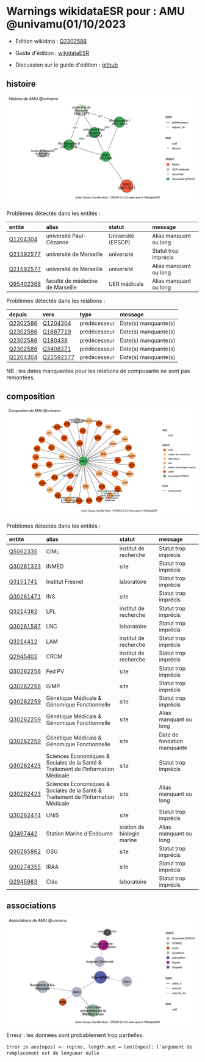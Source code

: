 Warnings wikidataESR pour : AMU @univamu(01/10/2023
================

- Edition wikidata : [Q2302586](https://www.wikidata.org/wiki/Q2302586)
- Guide d'édition : [wikidataESR](https://github.com/cpesr/wikidataESR/)

- Discussion sur le guide d'édition : [github](https://github.com/cpesr/wikidataESR/issues)



## histoire 

![Graphique non généré](Q2302586-histoire.png) 

Problèmes détectés dans les entités :

|entité                                               |alias                            |statut             |message                |
|:----------------------------------------------------|:--------------------------------|:------------------|:----------------------|
|[Q1204304](https://www.wikidata.org/wiki/Q1204304)   |université Paul-Cézanne          |Université (EPSCP) |Alias manquant ou long |
|[Q21592577](https://www.wikidata.org/wiki/Q21592577) |université de Marseille          |université         |Statut trop imprécis   |
|[Q21592577](https://www.wikidata.org/wiki/Q21592577) |université de Marseille          |université         |Alias manquant ou long |
|[Q95402368](https://www.wikidata.org/wiki/Q95402368) |faculté de médecine de Marseille |UER médicale       |Alias manquant ou long |

Problèmes détectés dans les relations :

|depuis                                             |vers                                                 |type         |message              |
|:--------------------------------------------------|:----------------------------------------------------|:------------|:--------------------|
|[Q2302586](https://www.wikidata.org/wiki/Q2302586) |[Q1204304](https://www.wikidata.org/wiki/Q1204304)   |prédécesseur |Date(s) manquante(s) |
|[Q2302586](https://www.wikidata.org/wiki/Q2302586) |[Q1687719](https://www.wikidata.org/wiki/Q1687719)   |prédécesseur |Date(s) manquante(s) |
|[Q2302586](https://www.wikidata.org/wiki/Q2302586) |[Q180438](https://www.wikidata.org/wiki/Q180438)     |prédécesseur |Date(s) manquante(s) |
|[Q2302586](https://www.wikidata.org/wiki/Q2302586) |[Q3408271](https://www.wikidata.org/wiki/Q3408271)   |prédécesseur |Date(s) manquante(s) |
|[Q1204304](https://www.wikidata.org/wiki/Q1204304) |[Q21592577](https://www.wikidata.org/wiki/Q21592577) |prédécesseur |Date(s) manquante(s) |

NB : les dates manquantes pour les relations de composante ne sont pas remontées. 



## composition 

![Graphique non généré](Q2302586-composition.png) 

Problèmes détectés dans les entités :

|entité                                               |alias                                                                              |statut                     |message                     |
|:----------------------------------------------------|:----------------------------------------------------------------------------------|:--------------------------|:---------------------------|
|[Q5062335](https://www.wikidata.org/wiki/Q5062335)   |CIML                                                                               |institut de recherche      |Statut trop imprécis        |
|[Q30261323](https://www.wikidata.org/wiki/Q30261323) |INMED                                                                              |site                       |Statut trop imprécis        |
|[Q3151741](https://www.wikidata.org/wiki/Q3151741)   |Institut Fresnel                                                                   |laboratoire                |Statut trop imprécis        |
|[Q30261471](https://www.wikidata.org/wiki/Q30261471) |INS                                                                                |site                       |Statut trop imprécis        |
|[Q3214382](https://www.wikidata.org/wiki/Q3214382)   |LPL                                                                                |institut de recherche      |Statut trop imprécis        |
|[Q30261587](https://www.wikidata.org/wiki/Q30261587) |LNC                                                                                |laboratoire                |Statut trop imprécis        |
|[Q3214412](https://www.wikidata.org/wiki/Q3214412)   |LAM                                                                                |institut de recherche      |Statut trop imprécis        |
|[Q2945402](https://www.wikidata.org/wiki/Q2945402)   |CRCM                                                                               |institut de recherche      |Statut trop imprécis        |
|[Q30262256](https://www.wikidata.org/wiki/Q30262256) |Fed PV                                                                             |site                       |Statut trop imprécis        |
|[Q30262258](https://www.wikidata.org/wiki/Q30262258) |GIMP                                                                               |site                       |Statut trop imprécis        |
|[Q30262259](https://www.wikidata.org/wiki/Q30262259) |Génétique Médicale & Génomique Fonctionnelle                                       |site                       |Statut trop imprécis        |
|[Q30262259](https://www.wikidata.org/wiki/Q30262259) |Génétique Médicale & Génomique Fonctionnelle                                       |site                       |Alias manquant ou long      |
|[Q30262259](https://www.wikidata.org/wiki/Q30262259) |Génétique Médicale & Génomique Fonctionnelle                                       |site                       |Date de fondation manquante |
|[Q30262423](https://www.wikidata.org/wiki/Q30262423) |Sciences Economiques & Sociales de la Santé & Traitement de l'Information Médicale |site                       |Statut trop imprécis        |
|[Q30262423](https://www.wikidata.org/wiki/Q30262423) |Sciences Economiques & Sociales de la Santé & Traitement de l'Information Médicale |site                       |Alias manquant ou long      |
|[Q30262474](https://www.wikidata.org/wiki/Q30262474) |UNIS                                                                               |site                       |Statut trop imprécis        |
|[Q3497442](https://www.wikidata.org/wiki/Q3497442)   |Station Marine d'Endoume                                                           |station de biologie marine |Alias manquant ou long      |
|[Q30265862](https://www.wikidata.org/wiki/Q30265862) |OSU                                                                                |site                       |Statut trop imprécis        |
|[Q30274355](https://www.wikidata.org/wiki/Q30274355) |IRAA                                                                               |site                       |Statut trop imprécis        |
|[Q2945983](https://www.wikidata.org/wiki/Q2945983)   |Cléo                                                                               |laboratoire                |Statut trop imprécis        |

 



## associations 

![Graphique non généré](Q2302586-associations.png) 


Erreur : les données sont probablement trop partielles.
```
Error in ans[npos] <- rep(no, length.out = len)[npos]: l'argument de remplacement est de longueur nulle

``` 

